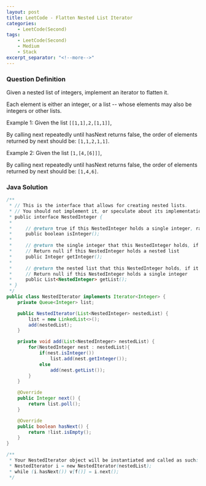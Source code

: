 ```yaml
---
layout: post
title: LeetCode - Flatten Nested List Iterator
categories:
    - LeetCode(Second)
tags:
    - LeetCode(Second)
    - Medium
    - Stack
excerpt_separator: "<!--more-->"
---
```


### Question Definition
Given a nested list of integers, implement an iterator to flatten it.

Each element is either an integer, or a list -- whose elements may also be integers or other lists.

Example 1:
Given the list `[[1,1],2,[1,1]]`,

By calling next repeatedly until hasNext returns false, the order of elements returned by next should be: `[1,1,2,1,1]`.

Example 2:
Given the list `[1,[4,[6]]]`,

By calling next repeatedly until hasNext returns false, the order of elements returned by next should be: `[1,4,6]`.
### Java Solution
```java
/**
 * // This is the interface that allows for creating nested lists.
 * // You should not implement it, or speculate about its implementation
 * public interface NestedInteger {
 *
 *     // @return true if this NestedInteger holds a single integer, rather than a nested list.
 *     public boolean isInteger();
 *
 *     // @return the single integer that this NestedInteger holds, if it holds a single integer
 *     // Return null if this NestedInteger holds a nested list
 *     public Integer getInteger();
 *
 *     // @return the nested list that this NestedInteger holds, if it holds a nested list
 *     // Return null if this NestedInteger holds a single integer
 *     public List<NestedInteger> getList();
 * }
 */
public class NestedIterator implements Iterator<Integer> {
    private Queue<Integer> list;

    public NestedIterator(List<NestedInteger> nestedList) {
        list = new LinkedList<>();
        add(nestedList);
    }

    private void add(List<NestedInteger> nestedList) {
        for(NestedInteger nest : nestedList){
            if(nest.isInteger())
                list.add(nest.getInteger());
            else
                add(nest.getList());
        }
    }

    @Override
    public Integer next() {
        return list.poll();
    }

    @Override
    public boolean hasNext() {
        return !list.isEmpty();
    }
}

/**
 * Your NestedIterator object will be instantiated and called as such:
 * NestedIterator i = new NestedIterator(nestedList);
 * while (i.hasNext()) v[f()] = i.next();
 */
```